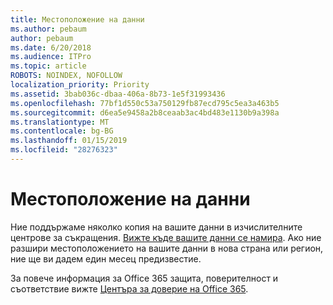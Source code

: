 ```yaml
---
title: Местоположение на данни
ms.author: pebaum
author: pebaum
ms.date: 6/20/2018
ms.audience: ITPro
ms.topic: article
ROBOTS: NOINDEX, NOFOLLOW
localization_priority: Priority
ms.assetid: 3bab036c-dbaa-406a-8b73-1e5f31993436
ms.openlocfilehash: 77bf1d550c53a750129fb87ecd795c5ea3a463b5
ms.sourcegitcommit: d6ea5e9458a2b8ceaab3ac4bd483e1130b9a398a
ms.translationtype: MT
ms.contentlocale: bg-BG
ms.lasthandoff: 01/15/2019
ms.locfileid: "28276323"
---
```

# <a name="data-location"></a>Местоположение на данни

Ние поддържаме няколко копия на вашите данни в изчислителните центрове за съкращения. [Вижте къде вашите данни се намира](https://office.com/datamaps). Ако ние разшири местоположението на вашите данни в нова страна или регион, ние ще ви дадем един месец предизвестие.
  
За повече информация за Office 365 защита, поверителност и съответствие вижте [Центъра за доверие на Office 365](https://products.office.com/business/office-365-trust-center-welcome). 
  

